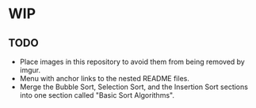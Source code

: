 # WIP

## TODO

- Place images in this repository to avoid them from being removed by imgur.
- Menu with anchor links to the nested README files.
- Merge the Bubble Sort, Selection Sort, and the Insertion Sort sections into one section called "Basic Sort Algorithms".
